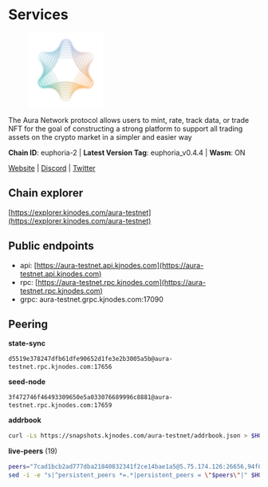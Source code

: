 # Services

<figure><img src="https://raw.githubusercontent.com/kj89/cosmos-images/main/logos/aura.png" width="150" alt=""><figcaption></figcaption></figure>

The Aura Network protocol allows users to mint, rate, track data,  or trade NFT for the goal of constructing a strong platform to  support all trading assets on the crypto market in a simpler and easier way

**Chain ID**: euphoria-2 | **Latest Version Tag**: euphoria_v0.4.4 | **Wasm**: ON

[Website](https://aura.network) | [Discord](https://discord.gg/hpvF5QcWRf) | [Twitter](https://twitter.com/AuraNetworkHQ)




## Chain explorer
[https://explorer.kjnodes.com/aura-testnet](https://explorer.kjnodes.com/aura-testnet)

## Public endpoints

* api: [https://aura-testnet.api.kjnodes.com](https://aura-testnet.api.kjnodes.com)
* rpc: [https://aura-testnet.rpc.kjnodes.com](https://aura-testnet.rpc.kjnodes.com)
* grpc: aura-testnet.grpc.kjnodes.com:17090

## Peering

**state-sync**

```text
d5519e378247dfb61dfe90652d1fe3e2b3005a5b@aura-testnet.rpc.kjnodes.com:17656
```

**seed-node**

```text
3f472746f46493309650e5a033076689996c8881@aura-testnet.rpc.kjnodes.com:17659
```

**addrbook**
```bash
curl -Ls https://snapshots.kjnodes.com/aura-testnet/addrbook.json > $HOME/.aura/config/addrbook.json
```

**live-peers** (19)
```bash
peers="7cad1bcb2ad777dba21840832341f2ce14bae1a5@5.75.174.126:26656,94f09cc1e0d2357c8c8423589c42dc7721387a60@176.9.44.113:26686,2694dd6c739393ad7066dc384e41a21b334f5a35@142.132.223.189:26656,b2394ad608075aa405cdf4ab55e36376d93f7b1d@65.108.206.118:56656,e3dbeeeb2dea9912610b92a436dfe3cb831a94e4@65.108.195.29:36126,d5519e378247dfb61dfe90652d1fe3e2b3005a5b@65.109.68.190:17656,7bc01325a59434dffaeef624c1c5f5f7b9fc826b@135.181.215.116:27656,e874935eee84c8313dbb52ba497aed2d8d1f1245@65.108.237.231:27656,2e1407476ad3566eb11ac92ad1df4782c7ba83dd@18.143.61.108:26656,7812205773ac30f3d47200ac2391c79896c60135@54.254.220.113:26656,e7d497959ae94823a70fc4c1c7fe2bc31b2ead57@135.181.143.48:28656,6ef01ca6714aa8127d1b21b5339909ca6319dae0@144.76.97.251:26776,f758144073cd69baabcb1ff04d1d1f0f1200f728@85.10.200.221:29656,0770c2687cc34d59ca62270960d3ffcad6e42cf8@65.108.233.44:21656,fdcc8f1ca406213d79947c5f38920a085ed90c0f@144.202.72.17:26676,bfef15bb8b4cbc4fb777aa33e75e6064cc1ba5bf@185.144.99.14:26656,3d6b07bdb11754c8c8512525dac109d8bdee3857@65.21.53.39:7656,402173d6f0715cd152a8df8e5db198811ced5603@38.242.206.189:26656,31f11907b83ab12d86910ad0c9217ca62a5b8d5d@35.239.82.160:26656"
sed -i -e "s|^persistent_peers *=.*|persistent_peers = \"$peers\"|" $HOME/.aura/config/config.toml
```
